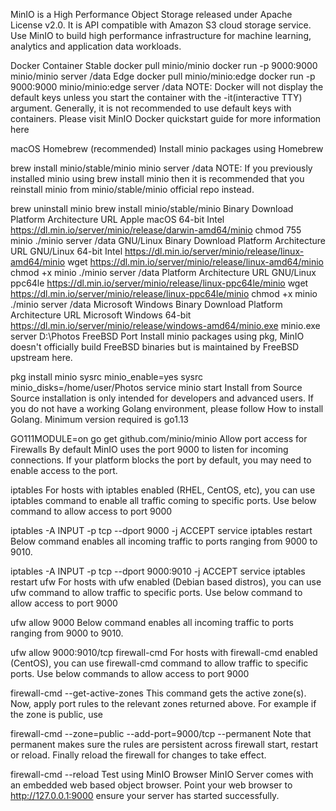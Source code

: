 MinIO is a High Performance Object Storage released under Apache License v2.0. It is API compatible with Amazon S3 cloud storage service. Use MinIO to build high performance infrastructure for machine learning, analytics and application data workloads.

Docker Container
Stable
docker pull minio/minio
docker run -p 9000:9000 minio/minio server /data
Edge
docker pull minio/minio:edge
docker run -p 9000:9000 minio/minio:edge server /data
NOTE: Docker will not display the default keys unless you start the container with the -it(interactive TTY) argument. Generally, it is not recommended to use default keys with containers. Please visit MinIO Docker quickstart guide for more information here

macOS
Homebrew (recommended)
Install minio packages using Homebrew

brew install minio/stable/minio
minio server /data
NOTE: If you previously installed minio using brew install minio then it is recommended that you reinstall minio from minio/stable/minio official repo instead.

brew uninstall minio
brew install minio/stable/minio
Binary Download
Platform	Architecture	URL
Apple macOS	64-bit Intel	https://dl.min.io/server/minio/release/darwin-amd64/minio
chmod 755 minio
./minio server /data
GNU/Linux
Binary Download
Platform	Architecture	URL
GNU/Linux	64-bit Intel	https://dl.min.io/server/minio/release/linux-amd64/minio
wget https://dl.min.io/server/minio/release/linux-amd64/minio
chmod +x minio
./minio server /data
Platform	Architecture	URL
GNU/Linux	ppc64le	https://dl.min.io/server/minio/release/linux-ppc64le/minio
wget https://dl.min.io/server/minio/release/linux-ppc64le/minio
chmod +x minio
./minio server /data
Microsoft Windows
Binary Download
Platform	Architecture	URL
Microsoft Windows	64-bit	https://dl.min.io/server/minio/release/windows-amd64/minio.exe
minio.exe server D:\Photos
FreeBSD
Port
Install minio packages using pkg, MinIO doesn't officially build FreeBSD binaries but is maintained by FreeBSD upstream here.

pkg install minio
sysrc minio_enable=yes
sysrc minio_disks=/home/user/Photos
service minio start
Install from Source
Source installation is only intended for developers and advanced users. If you do not have a working Golang environment, please follow How to install Golang. Minimum version required is go1.13

GO111MODULE=on go get github.com/minio/minio
Allow port access for Firewalls
By default MinIO uses the port 9000 to listen for incoming connections. If your platform blocks the port by default, you may need to enable access to the port.

iptables
For hosts with iptables enabled (RHEL, CentOS, etc), you can use iptables command to enable all traffic coming to specific ports. Use below command to allow access to port 9000

iptables -A INPUT -p tcp --dport 9000 -j ACCEPT
service iptables restart
Below command enables all incoming traffic to ports ranging from 9000 to 9010.

iptables -A INPUT -p tcp --dport 9000:9010 -j ACCEPT
service iptables restart
ufw
For hosts with ufw enabled (Debian based distros), you can use ufw command to allow traffic to specific ports. Use below command to allow access to port 9000

ufw allow 9000
Below command enables all incoming traffic to ports ranging from 9000 to 9010.

ufw allow 9000:9010/tcp
firewall-cmd
For hosts with firewall-cmd enabled (CentOS), you can use firewall-cmd command to allow traffic to specific ports. Use below commands to allow access to port 9000

firewall-cmd --get-active-zones
This command gets the active zone(s). Now, apply port rules to the relevant zones returned above. For example if the zone is public, use

firewall-cmd --zone=public --add-port=9000/tcp --permanent
Note that permanent makes sure the rules are persistent across firewall start, restart or reload. Finally reload the firewall for changes to take effect.

firewall-cmd --reload
Test using MinIO Browser
MinIO Server comes with an embedded web based object browser. Point your web browser to http://127.0.0.1:9000 ensure your server has started successfully.